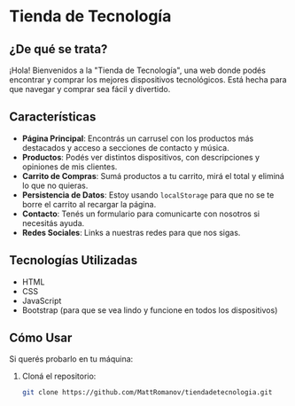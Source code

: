 # Tienda de Tecnología

## ¿De qué se trata?
¡Hola! Bienvenidos a la "Tienda de Tecnología", una web donde podés encontrar y comprar los mejores dispositivos tecnológicos. Está hecha para que navegar y comprar sea fácil y divertido.

## Características
- **Página Principal**: Encontrás un carrusel con los productos más destacados y acceso a secciones de contacto y música.
- **Productos**: Podés ver distintos dispositivos, con descripciones y opiniones de mis clientes.
- **Carrito de Compras**: Sumá productos a tu carrito, mirá el total y eliminá lo que no quieras.
- **Persistencia de Datos**: Estoy usando `localStorage` para que no se te borre el carrito al recargar la página.
- **Contacto**: Tenés un formulario para comunicarte con nosotros si necesitás ayuda.
- **Redes Sociales**: Links a nuestras redes para que nos sigas.

## Tecnologías Utilizadas
- HTML
- CSS
- JavaScript
- Bootstrap (para que se vea lindo y funcione en todos los dispositivos)

## Cómo Usar
Si querés probarlo en tu máquina:
1. Cloná el repositorio:
   ```bash
   git clone https://github.com/MattRomanov/tiendadetecnologia.git


